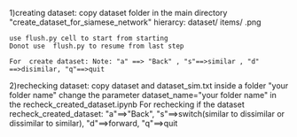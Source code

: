 1)creating dataset:
    copy dataset folder in the main directory "create_dataset_for_siamese_network"
    hierarcy:
        dataset/
            items/
                .png

    use flush.py cell to start from starting
    Donot use  flush.py to resume from last step
    
    For  create dataset: Note: "a" ==> "Back" , "s"==>similar , "d" ==>disimilar, "q"==>quit

2)rechecking dataset:
    copy dataset and dataset_sim.txt inside a folder "your folder name"
    change the parameter dataset_name="your folder name" in the recheck_created_dataset.ipynb
    For rechecking if the dataset recheck_created_dataset: "a"==>"Back", "s"==>switch(similar to dissimilar or dissimilar to similar), "d"==>forward, "q"==>quit